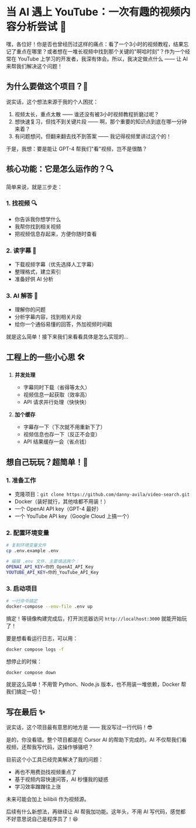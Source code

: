 # 当 AI 遇上 YouTube：一次有趣的视频内容分析尝试 🎥

嘿，各位好！你是否也曾经历过这样的痛点：看了一个3小时的视频教程，结果忘记了重点在哪里？或者想在一堆长视频中找到那个关键的"啊哈时刻"？作为一个经常在 YouTube 上学习的开发者，我深有体会。所以，我决定做点什么 —— 让 AI 来帮我们解决这个问题！

## 为什么要做这个项目？🤔

说实话，这个想法来源于我的个人困扰：
1. 视频太长，重点太散 —— 谁还没有被3小时视频教程折磨过呢？
2. 想快速复习，但找不到关键片段 —— 啊，那个重要的知识点到底在哪一分钟来着？
3. 有问题想问，但翻来翻去找不到答案 —— 我记得视频里讲过这个的！

于是，我想：要是能让 GPT-4 帮我们"看"视频，岂不是很酷？

## 核心功能：它是怎么运作的？🔍

简单来说，就是三步走：

### 1. 找视频 🔍
- 你告诉我你想学什么
- 我帮你找到相关视频
- 把视频信息存起来，方便你随时查看

### 2. 读字幕 📝
- 下载视频字幕（优先选择人工字幕）
- 整理格式，建立索引
- 准备好供 AI 分析

### 3. AI 解答 🤖
- 理解你的问题
- 分析字幕内容，找到相关片段
- 给你一个通俗易懂的回答，外加视频时间戳

就是这么简单！接下来我们来看看具体是怎么实现的...

## 工程上的一些小心思 🛠

1. **并发处理**
   - 字幕同时下载（省得等太久）
   - 视频信息一起获取（效率高）
   - API 请求并行处理（快快快）

2. **加个缓存**
   - 字幕存一下（下次就不用重新下了）
   - 视频信息也存一下（反正不会变）
   - API 结果缓存一会（省点钱）

## 想自己玩玩？超简单！🚀

### 1. 准备工作
- 克隆项目：`git clone https://github.com/danny-avila/video-search.git`
- Docker（装好就行，其他啥都不用装！）
- 一个 OpenAI API key（GPT-4 最好）
- 一个 YouTube API key（Google Cloud 上搞一个）

### 2. 配置环境变量
```bash
# 复制环境变量文件
cp .env.example .env

# 编辑 .env 文件，主要填这两个：
OPENAI_API_KEY=你的_OpenAI_API_Key
YOUTUBE_API_KEY=你的_YouTube_API_Key
```

### 3. 启动项目
```bash
# 一行命令搞定
docker-compose --env-file .env up
```

搞定！等镜像构建完成后，打开浏览器访问 `http://localhost:3000` 就能开始玩了！

要是想看看运行日志，可以用：
```bash
docker compose logs -f
```

想停止的时候：
```bash
docker compose down
```

就是这么简单！不用管 Python、Node.js 版本，也不用装一堆依赖，Docker 帮我们搞定一切！

## 写在最后 ✨

说实话，这个项目最有意思的地方是 —— 我没写过一行代码！😎

是的，你没看错。整个项目都是在 Cursor AI 的帮助下完成的。AI 不仅帮我们看视频，还帮我写代码，这操作够骚吧？

目前这个小工具已经完美解决了我的问题：
- 再也不用费劲找视频重点了
- 基于视频内容快速问答，AI 秒懂我的疑惑
- 学习效率蹭蹭往上涨

未来可能会加上 bilibili 作为视频源。

后续有什么新想法，再继续让 AI 帮我加功能。这年头，不用 AI 写代码，感觉都不好意思说自己是程序员了！😆
 